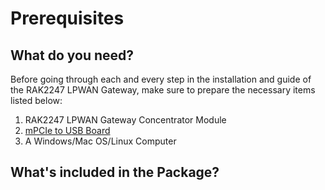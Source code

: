 # Prerequisites

<rk-img
  src="/assets/images/wislink-lora/rak2247/quickstart/2.quickstart/rak2247_1.png"
  width="100%"
  caption="RAK2247 LPWAN Gateway Concentrator Module Components"
/>

## What do you need?

Before going through each and every step in the installation and guide of the RAK2247 LPWAN Gateway, make sure to prepare the necessary items listed below:

1. RAK2247 LPWAN Gateway Concentrator Module
2. [mPCIe to USB Board](https://store.rakwireless.com/products/mpcie-to-usb-board)
   <!-- 2. RAK2247 Pi Hat (Not included in the package) -->
   <!-- 3. Raspberry Pi 3B+ (Not included in the package)  -->
   <!-- 4. 16GB SD Card (included) + Card Reader -->
3. A Windows/Mac OS/Linux Computer

## What's included in the Package?

<rk-img
  src="/assets/images/wislink-lora/rak2247/quickstart/2.quickstart/package.jpg"
  width="100%"
  caption="Package Contents"
/>
